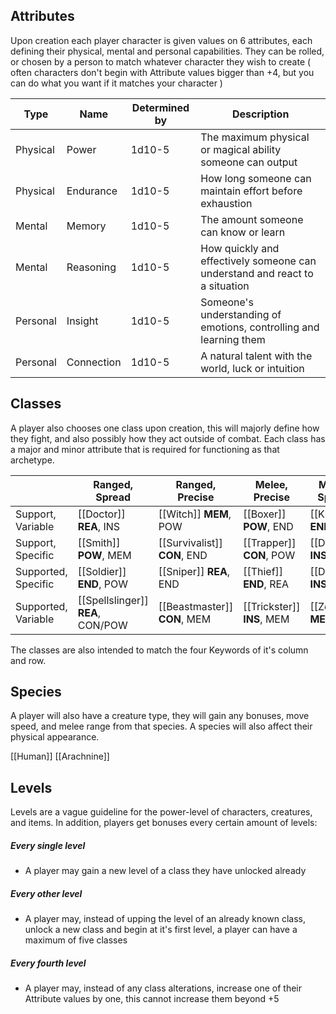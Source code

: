 ## Attributes

Upon creation each player character is given values on 6 attributes, each defining their physical, mental and personal capabilities. They can be rolled, or chosen by a person to match whatever character they wish to create ( often characters don't begin with Attribute values bigger than +4, but you can do what you want if it matches your character )

| Type     | Name       | Determined by | Description                                                                 |
| -------- | ---------- | ------------- | --------------------------------------------------------------------------- |
| Physical | Power      | 1d10-5        | The maximum physical or magical ability someone can output                  |
| Physical | Endurance  | 1d10-5        | How long someone can maintain effort before exhaustion                      |
| Mental   | Memory     | 1d10-5        | The amount someone can know or learn                                        |
| Mental   | Reasoning  | 1d10-5        | How quickly and effectively someone can understand and react to a situation |
| Personal | Insight    | 1d10-5        | Someone's understanding of emotions, controlling and learning them          |
| Personal | Connection | 1d10-5        | A natural talent with the world, luck or intuition                          |

## Classes

A player also chooses one class upon creation, this will majorly define how they fight, and also possibly how they act outside of combat. Each class has a major and minor attribute that is required for functioning as that archetype.

|                     | Ranged, Spread                    | Ranged, Precise              | Melee, Precise             | Melee, Spread            |
| ------------------- | --------------------------------- | ---------------------------- | -------------------------- | ------------------------ |
| Support, Variable   | [[Doctor]] **REA**, INS           | [[Witch]] **MEM**, POW       | [[Boxer]] **POW**, END     | [[Knight]] **END**, CON  |
| Support, Specific   | [[Smith]] **POW**, MEM            | [[Survivalist]] **CON**, END | [[Trapper]] **CON**, POW   | [[Dancer]] **INS**, END  |
| Supported, Specific | [[Soldier]] **END**, POW          | [[Sniper]] **REA**, END      | [[Thief]] **END**, REA     | [[Duelist]] **INS**, MEM |
| Supported, Variable | [[Spellslinger]] **REA**, CON/POW | [[Beastmaster]] **CON**, MEM | [[Trickster]] **INS**, MEM | [[Zealot]] **MEM**, INS  |

The classes are also intended to match the four Keywords of it's column and row.

## Species

A player will also have a creature type, they will gain any bonuses, move speed, and melee range from that species. A species will also affect their physical appearance.

[[Human]]
[[Arachnine]]

## Levels

Levels are a vague guideline for the power-level of characters, creatures, and items. In addition, players get bonuses every certain amount of levels:

##### Every single level
- A player may gain a new level of a class they have unlocked already

##### Every other level
- A player may, instead of upping the level of an already known class, unlock a new class and begin at it's first level, a player can have a maximum of five classes

##### Every fourth level
- A player may, instead of any class alterations, increase one of their Attribute values by one, this cannot increase them beyond +5